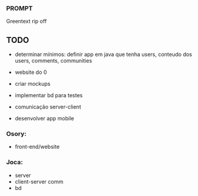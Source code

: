 ### PROMPT

Greentext rip off


## TODO

- determinar mínimos:
	definir app em java que tenha users, conteudo dos users, comments, communities
  
- website do 0

- criar mockups

- implementar bd para testes 

- comunicação server-client

- desenvolver app mobile

### Osory:

- front-end/website

### Joca:

- server
- client-server comm
- bd
